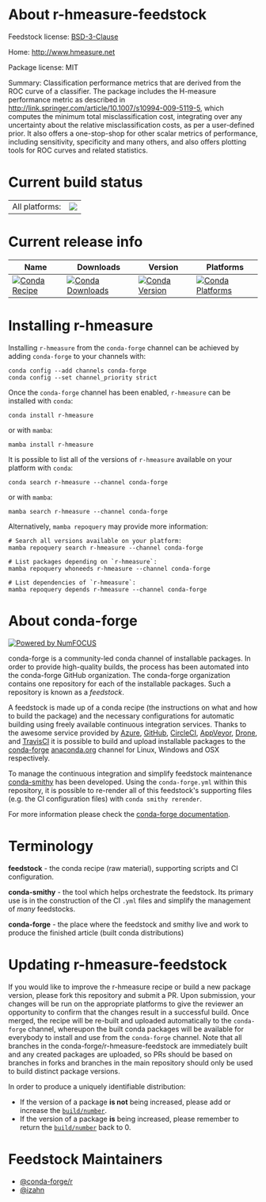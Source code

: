 About r-hmeasure-feedstock
==========================

Feedstock license: [BSD-3-Clause](https://github.com/conda-forge/r-hmeasure-feedstock/blob/main/LICENSE.txt)

Home: http://www.hmeasure.net

Package license: MIT

Summary: Classification performance metrics that are derived from the ROC curve of a classifier. The package includes the H-measure performance metric as described in <http://link.springer.com/article/10.1007/s10994-009-5119-5>, which computes the minimum total misclassification cost, integrating over any uncertainty about the relative misclassification costs, as per a user-defined prior. It also offers a one-stop-shop for other scalar metrics of performance, including sensitivity, specificity and many others, and also offers plotting tools for ROC curves and related statistics.

Current build status
====================


<table><tr><td>All platforms:</td>
    <td>
      <a href="https://dev.azure.com/conda-forge/feedstock-builds/_build/latest?definitionId=13352&branchName=main">
        <img src="https://dev.azure.com/conda-forge/feedstock-builds/_apis/build/status/r-hmeasure-feedstock?branchName=main">
      </a>
    </td>
  </tr>
</table>

Current release info
====================

| Name | Downloads | Version | Platforms |
| --- | --- | --- | --- |
| [![Conda Recipe](https://img.shields.io/badge/recipe-r--hmeasure-green.svg)](https://anaconda.org/conda-forge/r-hmeasure) | [![Conda Downloads](https://img.shields.io/conda/dn/conda-forge/r-hmeasure.svg)](https://anaconda.org/conda-forge/r-hmeasure) | [![Conda Version](https://img.shields.io/conda/vn/conda-forge/r-hmeasure.svg)](https://anaconda.org/conda-forge/r-hmeasure) | [![Conda Platforms](https://img.shields.io/conda/pn/conda-forge/r-hmeasure.svg)](https://anaconda.org/conda-forge/r-hmeasure) |

Installing r-hmeasure
=====================

Installing `r-hmeasure` from the `conda-forge` channel can be achieved by adding `conda-forge` to your channels with:

```
conda config --add channels conda-forge
conda config --set channel_priority strict
```

Once the `conda-forge` channel has been enabled, `r-hmeasure` can be installed with `conda`:

```
conda install r-hmeasure
```

or with `mamba`:

```
mamba install r-hmeasure
```

It is possible to list all of the versions of `r-hmeasure` available on your platform with `conda`:

```
conda search r-hmeasure --channel conda-forge
```

or with `mamba`:

```
mamba search r-hmeasure --channel conda-forge
```

Alternatively, `mamba repoquery` may provide more information:

```
# Search all versions available on your platform:
mamba repoquery search r-hmeasure --channel conda-forge

# List packages depending on `r-hmeasure`:
mamba repoquery whoneeds r-hmeasure --channel conda-forge

# List dependencies of `r-hmeasure`:
mamba repoquery depends r-hmeasure --channel conda-forge
```


About conda-forge
=================

[![Powered by
NumFOCUS](https://img.shields.io/badge/powered%20by-NumFOCUS-orange.svg?style=flat&colorA=E1523D&colorB=007D8A)](https://numfocus.org)

conda-forge is a community-led conda channel of installable packages.
In order to provide high-quality builds, the process has been automated into the
conda-forge GitHub organization. The conda-forge organization contains one repository
for each of the installable packages. Such a repository is known as a *feedstock*.

A feedstock is made up of a conda recipe (the instructions on what and how to build
the package) and the necessary configurations for automatic building using freely
available continuous integration services. Thanks to the awesome service provided by
[Azure](https://azure.microsoft.com/en-us/services/devops/), [GitHub](https://github.com/),
[CircleCI](https://circleci.com/), [AppVeyor](https://www.appveyor.com/),
[Drone](https://cloud.drone.io/welcome), and [TravisCI](https://travis-ci.com/)
it is possible to build and upload installable packages to the
[conda-forge](https://anaconda.org/conda-forge) [anaconda.org](https://anaconda.org/)
channel for Linux, Windows and OSX respectively.

To manage the continuous integration and simplify feedstock maintenance
[conda-smithy](https://github.com/conda-forge/conda-smithy) has been developed.
Using the ``conda-forge.yml`` within this repository, it is possible to re-render all of
this feedstock's supporting files (e.g. the CI configuration files) with ``conda smithy rerender``.

For more information please check the [conda-forge documentation](https://conda-forge.org/docs/).

Terminology
===========

**feedstock** - the conda recipe (raw material), supporting scripts and CI configuration.

**conda-smithy** - the tool which helps orchestrate the feedstock.
                   Its primary use is in the construction of the CI ``.yml`` files
                   and simplify the management of *many* feedstocks.

**conda-forge** - the place where the feedstock and smithy live and work to
                  produce the finished article (built conda distributions)


Updating r-hmeasure-feedstock
=============================

If you would like to improve the r-hmeasure recipe or build a new
package version, please fork this repository and submit a PR. Upon submission,
your changes will be run on the appropriate platforms to give the reviewer an
opportunity to confirm that the changes result in a successful build. Once
merged, the recipe will be re-built and uploaded automatically to the
`conda-forge` channel, whereupon the built conda packages will be available for
everybody to install and use from the `conda-forge` channel.
Note that all branches in the conda-forge/r-hmeasure-feedstock are
immediately built and any created packages are uploaded, so PRs should be based
on branches in forks and branches in the main repository should only be used to
build distinct package versions.

In order to produce a uniquely identifiable distribution:
 * If the version of a package **is not** being increased, please add or increase
   the [``build/number``](https://docs.conda.io/projects/conda-build/en/latest/resources/define-metadata.html#build-number-and-string).
 * If the version of a package **is** being increased, please remember to return
   the [``build/number``](https://docs.conda.io/projects/conda-build/en/latest/resources/define-metadata.html#build-number-and-string)
   back to 0.

Feedstock Maintainers
=====================

* [@conda-forge/r](https://github.com/conda-forge/r/)
* [@izahn](https://github.com/izahn/)

